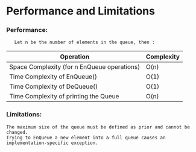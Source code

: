 # Performance and Limitations
### Performance:
       Let n be the number of elements in the queue, then :
| Operation | Complexity |
| --- | --- |
| Space Complexity (for n EnQueue operations) | O(n) |
| Time Complexity of EnQueue() | O(1) |
| Time Complexity of DeQueue() | O(1) |
| Time Complexity of printing the Queue | O(n) |

### Limitations:
    The maximum size of the queue must be defined as prior and cannot be changed. 
    Trying to EnQueue a new element into a full queue causes an implementation-specific exception.



